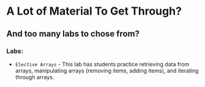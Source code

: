 # A Lot of Material To Get Through?
## And too many labs to chose from?

### Labs:

+ `Elective Arrays` - This lab has students practice retrieving data from arrays, manipulating arrays (removing items, adding items), and iterating through arrays.